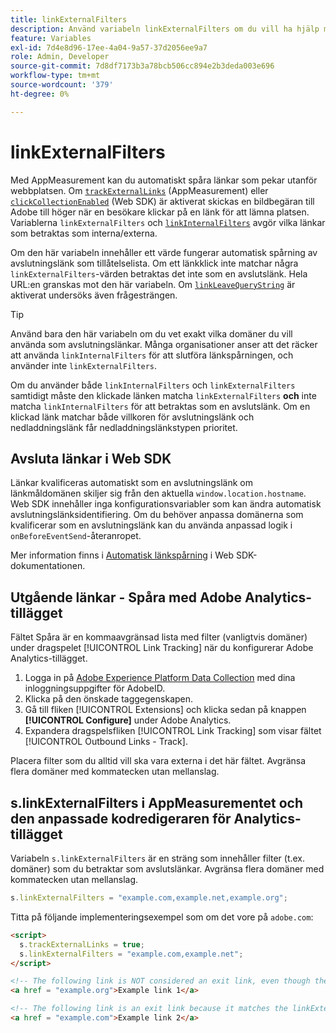 ```yaml
---
title: linkExternalFilters
description: Använd variabeln linkExternalFilters om du vill ha hjälp med automatisk spårning av avslutningslänk.
feature: Variables
exl-id: 7d4e8d96-17ee-4a04-9a57-37d2056ee9a7
role: Admin, Developer
source-git-commit: 7d8df7173b3a78bcb506cc894e2b3deda003e696
workflow-type: tm+mt
source-wordcount: '379'
ht-degree: 0%

---
```


# linkExternalFilters

Med AppMeasurement kan du automatiskt spåra länkar som pekar utanför webbplatsen. Om [`trackExternalLinks`](trackexternallinks.md) (AppMeasurement) eller [`clickCollectionEnabled`](trackexternallinks.md) (Web SDK) är aktiverat skickas en bildbegäran till Adobe till höger när en besökare klickar på en länk för att lämna platsen. Variablerna `linkExternalFilters` och [`linkInternalFilters`](linkinternalfilters.md) avgör vilka länkar som betraktas som interna/externa.

Om den här variabeln innehåller ett värde fungerar automatisk spårning av avslutningslänk som tillåtelselista. Om ett länkklick inte matchar några `linkExternalFilters`-värden betraktas det inte som en avslutslänk. Hela URL:en granskas mot den här variabeln. Om [`linkLeaveQueryString`](linkleavequerystring.md) är aktiverat undersöks även frågesträngen.

>[!TIP]
>
>Använd bara den här variabeln om du vet exakt vilka domäner du vill använda som avslutningslänkar. Många organisationer anser att det räcker att använda `linkInternalFilters` för att slutföra länkspårningen, och använder inte `linkExternalFilters`.

Om du använder både `linkInternalFilters` och `linkExternalFilters` samtidigt måste den klickade länken matcha `linkExternalFilters` **och** inte matcha `linkInternalFilters` för att betraktas som en avslutslänk. Om en klickad länk matchar både villkoren för avslutningslänk och nedladdningslänk får nedladdningslänkstypen prioritet.

## Avsluta länkar i Web SDK

Länkar kvalificeras automatiskt som en avslutningslänk om länkmåldomänen skiljer sig från den aktuella `window.location.hostname`. Web SDK innehåller inga konfigurationsvariabler som kan ändra automatisk avslutningslänksidentifiering. Om du behöver anpassa domänerna som kvalificerar som en avslutningslänk kan du använda anpassad logik i `onBeforeEventSend`-återanropet.

Mer information finns i [Automatisk länkspårning](https://experienceleague.adobe.com/docs/experience-platform/edge/data-collection/track-links.html#automaticLinkTracking) i Web SDK-dokumentationen.

## Utgående länkar - Spåra med Adobe Analytics-tillägget

Fältet Spåra är en kommaavgränsad lista med filter (vanligtvis domäner) under dragspelet [!UICONTROL Link Tracking] när du konfigurerar Adobe Analytics-tillägget.

1. Logga in på [Adobe Experience Platform Data Collection](https://experience.adobe.com/data-collection) med dina inloggningsuppgifter för AdobeID.
2. Klicka på den önskade taggegenskapen.
3. Gå till fliken [!UICONTROL Extensions] och klicka sedan på knappen **[!UICONTROL Configure]** under Adobe Analytics.
4. Expandera dragspelsfliken [!UICONTROL Link Tracking] som visar fältet [!UICONTROL Outbound Links - Track].

Placera filter som du alltid vill ska vara externa i det här fältet. Avgränsa flera domäner med kommatecken utan mellanslag.

## s.linkExternalFilters i AppMeasurementet och den anpassade kodredigeraren för Analytics-tillägget

Variabeln `s.linkExternalFilters` är en sträng som innehåller filter (t.ex. domäner) som du betraktar som avslutslänkar. Avgränsa flera domäner med kommatecken utan mellanslag.

```js
s.linkExternalFilters = "example.com,example.net,example.org";
```

Titta på följande implementeringsexempel som om det vore på `adobe.com`:

```html
<script>
  s.trackExternalLinks = true;
  s.linkExternalFilters = "example.com,example.net";
</script>

<!-- The following link is NOT considered an exit link, even though the link is outside adobe.com -->
<a href = "example.org">Example link 1</a>

<!-- The following link is an exit link because it matches the linkExternalFilters allowlist -->
<a href = "example.com">Example link 2</a>
```
